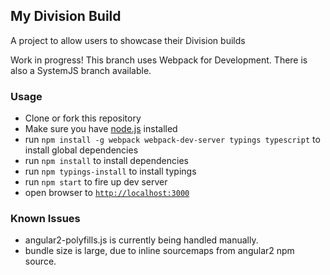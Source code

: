 ## My Division Build

A project to allow users to showcase their Division builds

Work in progress! This branch uses Webpack for Development. There is also a SystemJS branch available.

### Usage
- Clone or fork this repository
- Make sure you have [node.js](https://nodejs.org/) installed
- run `npm install -g webpack webpack-dev-server typings typescript` to install global dependencies
- run `npm install` to install dependencies
- run `npm typings-install` to install typings
- run `npm start` to fire up dev server
- open browser to [`http://localhost:3000`](http://localhost:3000)

### Known Issues
- angular2-polyfills.js is currently being handled manually. 
- bundle size is large, due to inline sourcemaps from angular2 npm source.